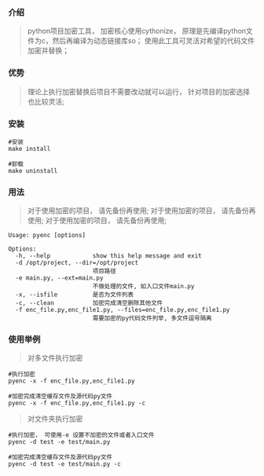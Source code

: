 ### 介绍
> python项目加密工具， 加密核心使用cythonize， 原理是先编译python文件为c，然后再编译为动态链接库so； 使用此工具可灵活对希望的代码文件加密并替换；

### 优势
> 理论上执行加密替换后项目不需要改动就可以运行， 针对项目的加密选择也比较灵活;

### 安装
```
#安装
make install 

#卸载
make uninstall
```

### 用法
> 对于使用加密的项目， 请先备份再使用;
> 对于使用加密的项目， 请先备份再使用;
> 对于使用加密的项目， 请先备份再使用;

```
Usage: pyenc [options]

Options:
  -h, --help            show this help message and exit
  -d /opt/project, --dir=/opt/project
                        项目路径
  -e main.py, --ext=main.py
                        不做处理的文件, 如入口文件main.py
  -x, --isfile          是否为文件列表
  -c, --clean           加密完成清空删除其他文件
  -f enc_file.py,enc_file1.py, --files=enc_file.py,enc_file1.py
                        需要加密的py代码文件列举, 多文件逗号隔离
```


### 使用举例
> 对多文件执行加密

```
#执行加密
pyenc -x -f enc_file.py,enc_file1.py 

#加密完成清空缓存文件及源代码py文件
pyenc -x -f enc_file.py,enc_file1.py -c
```

> 对文件夹执行加密

```
#执行加密， 可使用-e 设置不加密的文件或者入口文件
pyenc -d test -e test/main.py 

#加密完成清空缓存文件及源代码py文件
pyenc -d test -e test/main.py -c
```
